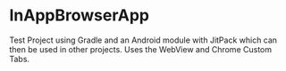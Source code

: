 # InAppBrowserApp

Test Project using Gradle and an Android module with JitPack which can then be used in other projects.
Uses the WebView and Chrome Custom Tabs.
